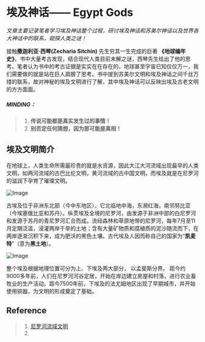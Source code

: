 #  埃及神话—— Egypt Gods


*文章主要记录笔者学习埃及神话整个过程，研讨埃及神话和苏美尔神话以及世界各大神话中的联系，窥探人类之谜！*

接触**撒迦利亚·西琴(Zecharia Sitchin)** 先生穷其一生完成的巨著 **《地球编年史》**，书中大量考古发现，结合现代人类目前未解之谜，西琴先生给出了他的思考。笔者认为书中的考古证据是实实在在存在的，地球甚至宇宙已知仅仅万一，我们需要做的就是站在巨人肩膀了思考。书中提到苏美尔文明和埃及神话之间千丝万缕的联系，故对神秘的埃及文明进行了解，其中埃及神话可以反映出埃及古老文明的方方面面。

##### MINDING：
> 1. **传说可能都是真实发生过的事情！**
> 2. **别否定任何猜想，因为那可能是真相！**

## 埃及文明简介

在地球上，人类生命所需最珍贵的就是水资源，因此大江大河流域出现最早的人类文明，如两河流域的古巴比伦文明，黄河流域的古中国文明，而埃及就是在尼罗河的滋润下孕育了璀璨文明。

![Image](../../../blog_imgs/egypt_location.jpg)

古埃及位于非洲东北部（今中东地区），它北临地中海，东濒红海，南邻努比亚（今埃塞俄比亚和苏丹）。纵贯埃及全境的尼罗河，由发源于非洲中部的白尼罗河和发源于苏丹的青尼罗河汇合而成。流经森林和草原地带的尼罗河，每年7月至11月定期泛滥，浸灌两岸干旱的土地；含有大量矿物质和腐植质的泥沙随流而下，在两岸逐渐沉积下来，成为肥沃的黑色土壤。古代埃及人因而称自己的国家为“**凯麦特**”（意为**黑土地**）。 

![Image](../../../blog_imgs/egypt_upper_lower.jpg)

整个埃及根据地理位置可分为上、下埃及两大部分， 以孟斐斯分界。
距今约9000多年前，人们在尼罗河河谷定居，开始在岸边建立房屋和村落，进行农业畜牧业的生产活动。距今7500年前，下埃及的法尤姆地区出现了早期城市，并开始使用铜器，为文明的形成奠定了基础。






## Reference
> 1. [尼罗河流域文明](https://baike.baidu.com/item/%E5%8F%A4%E5%9F%83%E5%8F%8A%E6%96%87%E6%98%8E/744297?fromtitle=%E5%B0%BC%E7%BD%97%E6%B2%B3%E6%B5%81%E5%9F%9F%E6%96%87%E6%98%8E&fromid=3246788)
> 2. []()

 





